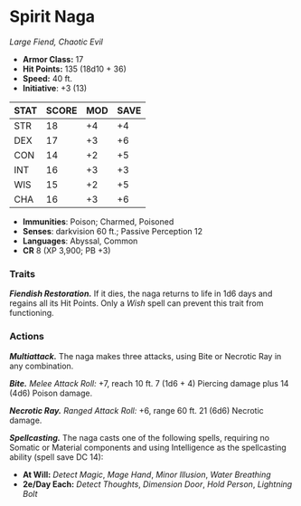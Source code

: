 # Spirit Naga

*Large Fiend, Chaotic Evil*

- **Armor Class:** 17
- **Hit Points:** 135 (18d10 + 36)
- **Speed:** 40 ft.
- **Initiative**: +3 (13)

|STAT|SCORE|MOD|SAVE|
| --- | --- | --- | ---- |
| STR | 18 | +4 | +4 |
| DEX | 17 | +3 | +6 |
| CON | 14 | +2 | +5 |
| INT | 16 | +3 | +3 |
| WIS | 15 | +2 | +5 |
| CHA | 16 | +3 | +6 |

- **Immunities**: Poison; Charmed, Poisoned
- **Senses**: darkvision 60 ft.; Passive Perception 12
- **Languages**: Abyssal, Common
- **CR** 8 (XP 3,900; PB +3)

### Traits

***Fiendish Restoration.*** If it dies, the naga returns to life in 1d6 days and regains all its Hit Points. Only a *Wish* spell can prevent this trait from functioning.


### Actions

***Multiattack.*** The naga makes three attacks, using Bite or Necrotic Ray in any combination.

***Bite.*** *Melee Attack Roll:* +7, reach 10 ft. 7 (1d6 + 4) Piercing damage plus 14 (4d6) Poison damage.

***Necrotic Ray.*** *Ranged Attack Roll:* +6, range 60 ft. 21 (6d6) Necrotic damage.

***Spellcasting.*** The naga casts one of the following spells, requiring no Somatic or Material components and using Intelligence as the spellcasting ability (spell save DC 14):

- **At Will:** *Detect Magic*, *Mage Hand*, *Minor Illusion*, *Water Breathing*
- **2e/Day Each:** *Detect Thoughts*, *Dimension Door*, *Hold Person*, *Lightning Bolt*
